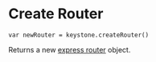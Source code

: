 # Create Router

`var newRouter = keystone.createRouter()`

Returns a new [express router](https://expressjs.com/en/4x/api.html#router) object.
